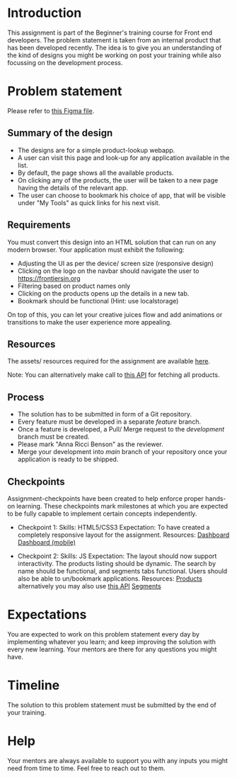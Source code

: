 # Introduction
This assignment is part of the Beginner's training course for Front end developers. The problem statement is taken from an internal product that has been developed recently. The idea is to give you an understanding of the kind of designs you might be working on post your training while also focussing on the development process.

# Problem statement
Please refer to [this Figma file](https://www.figma.com/file/Q6aTpSbBvnMskduSudcII2/Backoffice-navigation?node-id=272-38510&t=hmQGYRriqrAXVseY-0).

## Summary of the design
- The designs are for a simple product-lookup webapp.
- A user can visit this page and look-up for any application available in the list.
- By default, the page shows all the available products.
- On clicking any of the products, the user will be taken to a new page having the details of the relevant app.
- The user can choose to bookmark his choice of app, that will be visible under "My Tools" as quick links for his next visit.

## Requirements
You must convert this design into an HTML solution that can run on any modern browser. Your application must exhibit the following:
- Adjusting the UI as per the device/ screen size (responsive design)
- Clicking on the logo on the navbar should navigate the user to https://frontiersin.org
- Filtering based on product names only
- Clicking on the products opens up the details in a new tab.
- Bookmark should be functional (Hint: use localstorage)

On top of this, you can let your creative juices flow and add animations or transitions to make the user experience more appealing.

## Resources
The assets/ resources required for the assignment are available [here](/beginners/resources/).

Note: You can alternatively make call to [this API](https://mocki.io/v1/3ea1cc97-2a8d-47b6-8461-a433d3b1a1ec) for fetching all products.

## Process
- The solution has to be submitted in form of a Git repository.
- Every feature must be developed in a separate _feature_ branch.
- Once a feature is developed, a Pull/ Merge request to the _development_ branch must be created.
- Please mark "Anna Ricci Benson" as the reviewer.
- Merge your development into _main_ branch of your repository once your application is ready to be shipped.

## Checkpoints
Assignment-checkpoints have been created to help enforce proper hands-on learning. These checkpoints mark milestones at which you are expected to be fully capable to implement certain concepts independently.
- Checkpoint 1:
  Skills: HTML5/CSS3
  Expectation: To have created a completely responsive layout for the assignment.
  Resources:
    [Dashboard](/beginners/resources/dashboard.png)
    [Dashboard (mobile)](/beginners/resources/dashboard-mobile.png)

- Checkpoint 2:
  Skills: JS
  Expectation: The layout should now support interactivity. The products listing should be dynamic. The search by name should be functional, and segments tabs functional. Users should also be able to un/bookmark applications.
  Resources:
    [Products](/beginners/resources/products.json) alternatively you may also use [this API](https://mocki.io/v1/3ea1cc97-2a8d-47b6-8461-a433d3b1a1ec)
    [Segments](/beginners/resources/segments.json)


# Expectations
You are expected to work on this problem statement every day by implementing whatever you learn; and keep improving the solution with every new learning. Your mentors are there for any questions you might have.

# Timeline
The solution to this problem statement must be submitted by the end of your training.

# Help
Your mentors are always available to support you with any inputs you might need from time to time. Feel free to reach out to them.